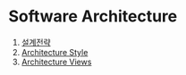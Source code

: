 # Software Architecture
1. [설계전략](https://github.com/byron1st/my-workshop-doc/tree/master/doc/arch.strategies.md)
2. [Architecture Style](https://github.com/byron1st/my-workshop-doc/tree/master/doc/arch.style.md)
3. [Architecture Views](https://github.com/byron1st/my-workshop-doc/tree/master/doc/arch.views.md)
